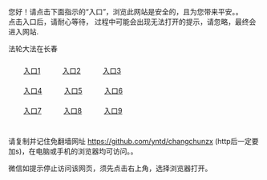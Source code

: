 您好！请点击下面指示的“入口”，浏览此网站是安全的，且为您带来平安。。 <br/>
点击入口后，请耐心等待， 过程中可能会出现无法打开的提示，请忽略，最终会进入网站. </br>

法轮大法在长春<br/>
<div style="padding:10px"><a style="margin:20px" target="_blank" href="https://d3djsvwf0d4wlj.cloudfront.net/2Qpsp?pncaomu" id="ccLink1" rel="nofollow">入口1</a> <a target="_blank" style="margin:20px" href="https://d1ugh6fs4xbnww.cloudfront.net/2Qpsp?yzuoh" id="ccLink2" rel="nofollow">入口2</a> <a style="margin:20px" target="_blank" href="https://d2m5v2qqwmdc06.cloudfront.net/2Qpsp?zwuzosdg" id="ccLink3" rel="nofollow">入口3</a></div>

<div style="padding:10px" ><a style="margin:20px" target="_blank" href="https://d3djsvwf0d4wlj.cloudfront.net/2Qpsp?pncaomu" id="ccLink4" rel="nofollow">入口4</a> <a style="margin:20px" href="https://d1ugh6fs4xbnww.cloudfront.net/2Qpsp?yzuoh" target="_blank" id="ccLink5" rel="nofollow">入口5</a> <a style="margin:20px" href="https://d2m5v2qqwmdc06.cloudfront.net/2Qpsp?zwuzosdg" target="_blank" id="ccLink6" rel="nofollow">入口6</a></div>

<div style="padding:10px"><a style="margin:20px" target="_blank" href="https://d3djsvwf0d4wlj.cloudfront.net/2Qpsp?pncaomu" id="ccLink7" rel="nofollow">入口7</a> <a style="margin:20px" href="https://d1ugh6fs4xbnww.cloudfront.net/2Qpsp?yzuoh" target="_blank" id="ccLink8" rel="nofollow">入口8</a> <a style="margin:20px" target="_blank" href="https://d2m5v2qqwmdc06.cloudfront.net/2Qpsp?zwuzosdg" id="ccLink9" rel="nofollow">入口9</a></div>

<br/>



请复制并记住免翻墙网址 https://github.com/yntd/changchunzx (http后一定要加s)，在电脑或手机的浏览器均可访问。。<br/>

微信如提示停止访问该网页，须先点击右上角，选择浏览器打开。
